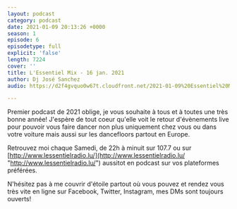 ```yaml
---
layout: podcast
category: podcast
date: 2021-01-09 20:13:26 +0000
season: 1
episode: 6
episodetype: full
explicit: 'false'
length: 7224
cover: ''
title: L'Essentiel Mix - 16 jan. 2021
author: Dj José Sanchez
audio: https://d2f4gvquo0w67t.cloudfront.net/2021-01-09%20Essentiel%20Mix.mp3

---
```

Premier podcast de 2021 oblige, je vous souhaite à tous et à toutes une très bonne année! J'espère de tout coeur qu'elle voit le retour d'évènements live pour pouvoir vous faire dancer non plus uniquement chez vous ou dans votre voiture mais aussi sur les dancefloors partout en Europe.

Retrouvez moi chaque Samedi, de 22h à minuit sur 107.7 ou sur [http://www.lessentielradio.lu/](http://www.lessentielradio.lu/ "http://www.lessentielradio.lu/") aussitot en podcast sur vos plateformes préférées.

N'hésitez pas à me couvrir d'étoile partout où vous pouvez et rendez vous très vite en ligne sur Facebook, Twitter, Instagram, mes DMs sont toujours ouverts!